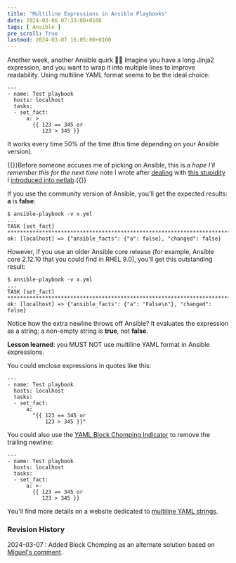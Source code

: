 ```yaml
---
title: "Multiline Expressions in Ansible Playbooks"
date: 2024-03-06 07:33:00+0100
tags: [ Ansible ]
pre_scroll: True
lastmod: 2024-03-07 16:05:00+0100
---
```

Another week, another Ansible quirk 🤷‍♂️ Imagine you have a long Jinja2 expression, and you want to wrap it into multiple lines to improve readability. Using multiline YAML format seems to be the ideal choice:

```
---
- name: Test playbook
  hosts: localhost
  tasks:
  - set_fact:
      a: >
        {{ 123 == 345 or
           123 > 345 }}
```

It works every time 50% of the time (this time depending on your Ansible version).
<!--more-->
{{<note>}}Before someone accuses me of picking on Ansible, this is a *hope I'll remember this for the next time* note I wrote after [dealing](https://github.com/ipspace/netlab/commit/d58fcec11fbdab903c449f4c2bb3b251a8346014) with [this stupidity](https://github.com/ipspace/netlab/issues/1042) I [introduced into netlab](https://github.com/ipspace/netlab/commit/c22efeb79c83a2070239ad62ec910d2775d7809b#diff-6cba0002bb852e6e91731d08010905d84bd9fad2ec68515e0333d397a098d63fR22).{{</note>}}

If you use the community version of Ansible, you'll get the expected results: **a** is **false**:

```
$ ansible-playbook -v x.yml
...
TASK [set_fact] ********************************************************************************************************************
ok: [localhost] => {"ansible_facts": {"a": false}, "changed": false}
```

However, if you use an older Ansible core release (for example, Ansible core 2.12.10 that you could find in RHEL 9.0), you'll get this outstanding result:

```
$ ansible-playbook -v x.yml
...
TASK [set_fact] ********************************************************************************************************************
ok: [localhost] => {"ansible_facts": {"a": "False\n"}, "changed": false}
```

Notice how the extra newline throws off Ansible? It evaluates the expression as a string; a non-empty string is **true**, not **false**.

**Lesson learned**: you MUST NOT use multiline YAML format in Ansible expressions.

You could enclose expressions in quotes like this:

```
---
- name: Test playbook
  hosts: localhost
  tasks:
  - set_fact:
      a:
        "{{ 123 == 345 or
            123 > 345 }}"
```

You could also use the [YAML Block Chomping Indicator](https://yaml.org/spec/1.2.2/#8112-block-chomping-indicator) to remove the trailing newline:

```
---
- name: Test playbook
  hosts: localhost
  tasks:
  - set_fact:
      a: >-
        {{ 123 == 345 or
           123 > 345 }}
```

You'll find more details on a website dedicated to [multiline YAML strings](https://yaml-multiline.info/).

### Revision History

2024-03-07
: Added Block Chomping as an alternate solution based on [Miguel's comment](#2129).